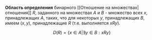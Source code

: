 **Область определения** бинарного [[Отношение на множествах|отношения]] $R$, заданного на множествах $A$ и $B$ - множество всех $x$, принадлежащих $A$, таких, что для некоторых $y$, принадлежащих $B$, имеем $(x, y)$, принадлежащие $R$ (т.е. выполняется $xRy$).

$$D(R) = \{x \in A| \exists y \in B: xRy\}$$